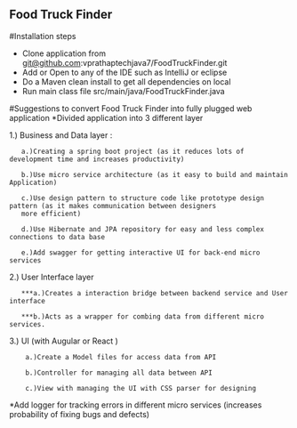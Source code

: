 ## Food Truck Finder

#Installation steps
* Clone application from git@github.com:vprathaptechjava7/FoodTruckFinder.git
* Add or Open to any of the IDE such as IntelliJ or eclipse
* Do a Maven clean install to get all dependencies on local
* Run main class file src/main/java/FoodTruckFinder.java


#Suggestions to convert Food Truck Finder into fully plugged  web application 
*Divided application into 3 different layer

  1.) Business and Data layer :
  
       a.)Creating a spring boot project (as it reduces lots of development time and increases productivity)
       
       b.)Use micro service architecture (as it easy to build and maintain Application)
       
       c.)Use design pattern to structure code like prototype design pattern (as it makes communication between designers 
       more efficient)
       
       d.)Use Hibernate and JPA repository for easy and less complex connections to data base 
       
       e.)Add swagger for getting interactive UI for back-end micro services 
       
       
  2.) User Interface layer 
  
       ***a.)Creates a interaction bridge between backend service and User interface 
       
       ***b.)Acts as a wrapper for combing data from different micro services.
       
  3.) UI (with Augular or React )
  
        a.)Create a Model files for access data from API
        
        b.)Controller for managing all data between API 
        
        c.)View with managing the UI with CSS parser for designing
        
 *Add logger for tracking errors in different micro services (increases probability of fixing bugs and defects)

